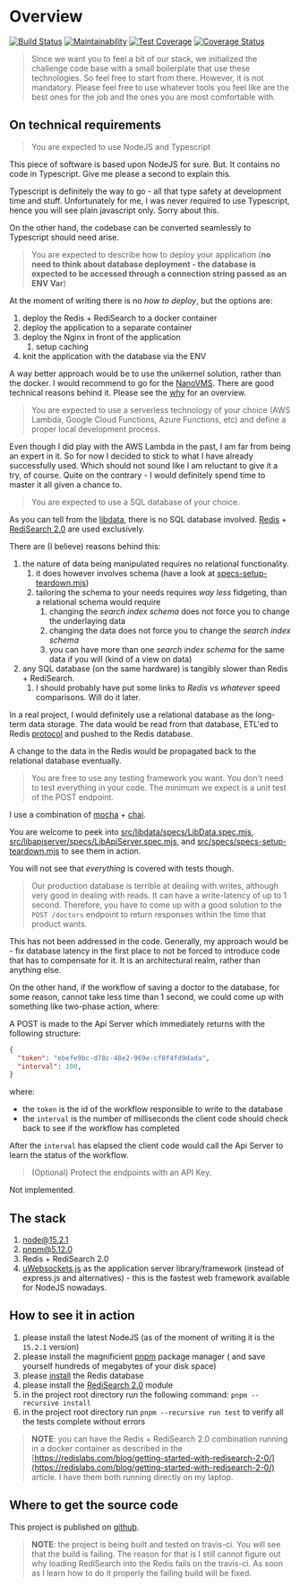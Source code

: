 # Overview

[![Build Status](https://travis-ci.com/Dmitry-N-Medvedev/quno.svg?branch=main)](https://travis-ci.com/Dmitry-N-Medvedev/quno)
[![Maintainability](https://api.codeclimate.com/v1/badges/527e94d184b1094f44be/maintainability)](https://codeclimate.com/github/Dmitry-N-Medvedev/quno/maintainability)
[![Test Coverage](https://api.codeclimate.com/v1/badges/527e94d184b1094f44be/test_coverage)](https://codeclimate.com/github/Dmitry-N-Medvedev/quno/test_coverage)
[![Coverage Status](https://coveralls.io/repos/github/Dmitry-N-Medvedev/quno/badge.svg?branch=main)](https://coveralls.io/github/Dmitry-N-Medvedev/quno?branch=main)

> Since we want you to feel a bit of our stack, we initialized the challenge code base with a small boilerplate that use these technologies. So feel free to start from there.
> However, it is not mandatory. Please feel free to use whatever tools you feel like are the best ones for the job and the ones you are most comfortable with.

## On technical requirements

> You are expected to use NodeJS and Typescript

This piece of software is based upon NodeJS for sure. But. It contains no code in Typescript. Give me please a second to explain this.

Typescript is definitely the way to go - all that type safety at development time and stuff. Unfortunately for me, I was never required to use Typescript, hence you will see plain javascript only. Sorry about this.

On the other hand, the codebase can be converted seamlessly to Typescript should need arise.

> You are expected to describe how to deploy your application (**no need to think about database deployment - the database is expected to be accessed through a connection string passed as an ENV Var**)

At the moment of writing there is no *how to deploy*, but the options are:

1. deploy the Redis + RediSearch to a docker container
2. deploy the application to a separate container
3. deploy the Nginx in front of the application
   1. setup caching
4. knit the application with the database via the ENV

A way better approach would be to use the unikernel solution, rather than the docker. I would recommend to go for the [NanoVMS](https://ops.city/). There are good technical reasons behind it. Please see the [why](https://ops.city/why) for an overview.

> You are expected to use a serverless technology of your choice (AWS Lambda, Google Cloud Functions, Azure Functions, etc) and define a proper local development process.

Even though I did play with the AWS Lambda in the past, I am far from being an expert in it. So for now I decided to stick to what I have already successfully used. Which should not sound like I am reluctant to give it a try, of course. Quite on the contrary - I would definitely spend time to master it all given a chance to.

> You are expected to use a SQL database of your choice.

As you can tell from the [libdata](src/libdata/README.md), there is no SQL database involved. [Redis](https://redis.io/) + [RediSearch 2.0](https://github.com/RediSearch/RediSearch) are used exclusively.

There are (I believe) reasons behind this:

1. the nature of data being manipulated requires no relational functionality.
   1. it does however involves schema (have a look at [specs-setup-teardown.mjs](src/specs/specs-setup-teardown.mjs))
   2. tailoring the schema to your needs requires *way less* fidgeting, than a relational schema would require
      1. changing the *search index schema* does not force you to change the underlaying data
      2. changing the data does not force you to change the *search index schema*
      3. you can have more than one *search index schema* for the same data if you will (kind of a view on data)
2. any SQL database (on the same hardware) is tangibly slower than Redis + RediSearch.
   1. I should probably have put some links to *Redis vs whatever* speed comparisons. Will do it later.

In a real project, I would definitely use a relational database as the long-term data storage. The data would be read from that database, ETL'ed to Redis [protocol](https://redis.io/topics/protocol) and pushed to the Redis database.

A change to the data in the Redis would be propagated back to the relational database eventually.

> You are free to use any testing framework you want. You don't need to test everything in your code. The minimum we expect is a unit test of the POST endpoint.

I use a combination of [mocha](https://mochajs.org/) + [chai](https://www.chaijs.com/api/bdd/).

You are welcome to peek into [src/libdata/specs/LibData.spec.mjs](src/libdata/specs/LibData.spec.mjs), [src/libapiserver/specs/LibApiServer.spec.mjs](src/libapiserver/specs/LibApiServer.spec.mjs), and [src/specs/specs-setup-teardown.mjs](src/specs/specs-setup-teardown.mjs) to see them in action.

You will not see that *everything* is covered with tests though.

> Our production database is terrible at dealing with writes, although very good in dealing with reads. It can have a write-latency of up to 1 second. Therefore, you have to come up with a good solution to the `POST /doctors` endpoint to return responses within the time that product wants.

This has not been addressed in the code. Generally, my approach would be - fix database latency in the first place to not be forced to introduce code that has to compensate for it. It is an architectural realm, rather than anything else.

On the other hand, if the workflow of saving a doctor to the database, for some reason, cannot take less time than 1 second, we could come up with something like two-phase action, where:

A POST is made to the Api Server which immediately returns with the following structure:

```json
{
  "token": "ebefe9bc-d78c-48e2-969e-cf0f4fd9dada",
  "interval": 100,
}
```

where:

* the `token` is the id of the workflow responsible to write to the database
* the `interval` is the number of milliseconds the client code should check back to see if the workflow has completed

After the `interval` has elapsed the client code would call the Api Server to learn the status of the workflow.

> (Optional) Protect the endpoints with an API Key.

Not implemented.

## The stack

1. node@15.2.1
2. pnpm@5.12.0
3. Redis + RediSearch 2.0
4. [uWebsockets.js](https://github.com/uNetworking/uWebSockets.js) as the application server library/framework (instead of express.js and alternatives) - this is the fastest web framework available for NodeJS nowadays.

## How to see it in action

1. please install the latest NodeJS (as of the moment of writing it is the `15.2.1` version)
2. please install the magnificient [pnpm](https://pnpm.js.org/en/installation) package manager ( and save yourself hundreds of megabytes of your disk space)
3. please [install](https://redis.io/download) the Redis database
4. please install the [RediSearch 2.0](https://redislabs.com/blog/getting-started-with-redisearch-2-0/) module
5. in the project root directory run the following command: `pnpm --recursive install`
6. in the project root directory run `pnpm --recursive run test` to verify all the tests complete without errors

> **NOTE**: you can have the Redis + RediSearch 2.0 combination running in a docker container as described in the [https://redislabs.com/blog/getting-started-with-redisearch-2-0/](https://redislabs.com/blog/getting-started-with-redisearch-2-0/) article. I have them both running directly on my laptop.

## Where to get the source code

This project is published on [github](https://github.com/Dmitry-N-Medvedev/quno).

> **NOTE**: the project is being built and tested on travis-ci.
> You will see that the build is failing.
> The reason for that is I still cannot figure out why loading RediSearch into the Redis fails on the travis-ci.
> As soon as I learn how to do it properly the failing build will be fixed.
